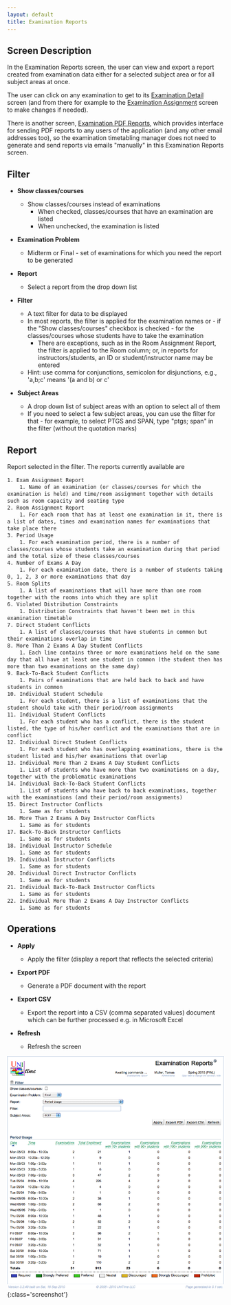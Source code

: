 ```yaml
---
layout: default
title: Examination Reports
---
```



## Screen Description


 In the Examination Reports screen, the user can view and export a report created from examination data either for a selected subject area or for all subject areas at once.


 The user can click on any examination to get to its [Examination Detail](examination-detail) screen (and from there for example to the [Examination Assignment](examination-assignment) screen to make changes if needed).


 There is another screen, [Examination PDF Reports](examination-pdf-reports), which provides interface for sending PDF reports to any users of the application (and any other email addresses too), so the examination timetabling manager does not need to generate and send reports via emails "manually" in this Examination Reports screen.

## Filter

* **Show classes/courses**
	* Show classes/courses instead of examinations
		* When checked, classes/courses that have an examination are listed
		* When unchecked, the examination is listed

* **Examination Problem**
	* Midterm or Final - set of examinations for which you need the report to be generated

* **Report**
	* Select a report from the drop down list

* **Filter**
	* A text filter for data to be displayed
	* In most reports, the filter is applied for the examination names or - if the "Show classes/courses" checkbox is checked - for the classes/courses whose students have to take the examination
		* There are exceptions, such as in the Room Assignment Report, the filter is applied to the Room column; or, in reports for instructors/students, an ID or student/instructor name may be entered
	* Hint: use comma for conjunctions, semicolon for disjunctions, e.g., 'a,b;c' means '(a and b) or c'

* **Subject Areas**
	* A drop down list of subject areas with an option to select all of them
	* If you need to select a few subject areas, you can use the filter for that - for example, to select PTGS and SPAN, type "ptgs; span" in the filter (without the quotation marks)

## Report


 Report selected in the filter. The reports currently available are

	1. Exam Assignment Report
		1. Name of an examination (or classes/courses for which the examination is held) and time/room assignment together with details such as room capacity and seating type
	2. Room Assignment Report
		1. For each room that has at least one examination in it, there is a list of dates, times and examination names for examinations that take place there
	3. Period Usage
		1. For each examination period, there is a number of classes/courses whose students take an examination during that period and the total size of these classes/courses
	4. Number of Exams A Day
		1. For each examination date, there is a number of students taking 0, 1, 2, 3 or more examinations that day
	5. Room Splits
		1. A list of examinations that will have more than one room together with the rooms into which they are split
	6. Violated Distribution Constraints
		1. Distribution Constraints that haven't been met in this examination timetable
	7. Direct Student Conflicts
		1. A list of classes/courses that have students in common but their examinations overlap in time
	8. More Than 2 Exams A Day Student Conflicts
		1. Each line contains three or more examinations held on the same day that all have at least one student in common (the student then has more than two examinations on the same day)
	9. Back-To-Back Student Conflicts
		1. Pairs of examinations that are held back to back and have students in common
	10. Individual Student Schedule
		1. For each student, there is a list of examinations that the student should take with their period/room assignments
	11. Individual Student Conflicts
		1. For each student who has a conflict, there is the student listed, the type of his/her conflict and the examinations that are in conflict
	12. Individual Direct Student Conflicts
		1. For each student who has overlapping examinations, there is the student listed and his/her examinations that overlap
	13. Individual More Than 2 Exams A Day Student Conflicts
		1. List of students who have more than two examinations on a day, together with the problematic examinations
	14. Individual Back-To-Back Student Conflicts
		1. List of students who have back to back examinations, together with the examinations (and their period/room assignments)
	15. Direct Instructor Conflicts
		1. Same as for students
	16. More Than 2 Exams A Day Instructor Conflicts
		1. Same as for students
	17. Back-To-Back Instructor Conflicts
		1. Same as for students
	18. Individual Instructor Schedule
		1. Same as for students
	19. Individual Instructor Conflicts
		1. Same as for students
	20. Individual Direct Instructor Conflicts
		1. Same as for students
	21. Individual Back-To-Back Instructor Conflicts
		1. Same as for students
	22. Individual More Than 2 Exams A Day Instructor Conflicts
		1. Same as for students

## Operations

* **Apply**
	* Apply the filter (display a report that reflects the selected criteria)

* **Export PDF**
	* Generate a PDF document with the report

* **Export CSV**
	* Export the report into a CSV (comma separated values) document which can be further processed e.g. in Microsoft Excel

* **Refresh**
	* Refresh the screen


![Examination Reports](images/examination-reports-1.png){:class='screenshot'}
